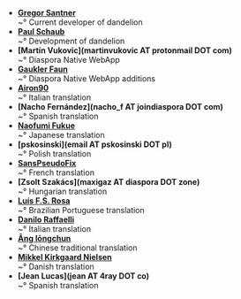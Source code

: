<!--
This file contains references to people who contributed to the app.
If you helped by translating the app, please send a message on Crowdin.  
You can also send a mail to [gsantner AT mailbox DOT org](https://gsantner.github.io#contact) to get included.

Schema:  **[Name](Reference)**<br/>~° Text

Where:
  * Name: username, first/lastname
  * Reference: E-Mail, Webpage
  * Text: Information about / kind of contribution

  

## LIST OF CONTRIBUTORS
-->
* **[Gregor Santner](https://gsantner.github.io)**<br/>~° Current developer of dandelion
* **[Paul Schaub](https://github.com/vanitasvitae)**<br/>~° Development of dandelion
* **[Martín Vukovic](martinvukovic AT protonmail DOT com)**<br/>~° Diaspora Native WebApp
* **[Gaukler Faun](https://github.com/scoute-dich)**<br/>~° Diaspora Native WebApp additions
* **[Airon90](https://diasp.eu/u/airon90)**<br/>~° Italian translation
* **[Nacho Fernández](nacho_f AT joindiaspora DOT com)**<br/>~° Spanish translation
* **[Naofumi Fukue](https://github.com/naofum)**<br/>~° Japanese translation
* **[pskosinski](email AT pskosinski DOT pl)**<br/>~° Polish translation
* **[SansPseudoFix](https://github.com/SansPseudoFix)**<br/>~° French translation
* **[Zsolt Szakács](maxigaz AT diaspora DOT zone)**<br/>~° Hungarian translation
* **[Luís F.S. Rosa](https://github.com/luisfsr)**<br/>~° Brazilian Portuguese translation
* **[Danilo Raffaelli](https://crowdin.com/profile/Daraf)**<br/>~° Italian translation
* **[Âng Iōngchun](https://pubpod.alqualonde.org/u/iongchun)**<br/>~° Chinese traditional translation
* **[Mikkel Kirkgaard Nielsen](http://www.mikini.dk)**<br/>~° Danish translation
* **[Jean Lucas](jean AT 4ray DOT co)**<br/>~° Spanish translation
